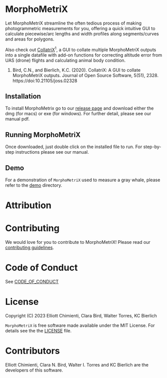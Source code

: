 # MorphoMetriX

Let MorphoMetriX streamline the often tedious process of making photogrammetric measurements for you, offering a quick intuitive GUI to calculate piecewise/arc lengths and width profiles along segments/curves and areas for polygons. 
    
Also check out [CollatriX](https://github.com/cbirdferrer/collatrix)<sup>1</sup>, a GUI to collate multiple MorphoMetriX outputs into a single datafile with add-on functions for correcting altitude error from UAS (drone) flights and calculating animal body condition.

1. Bird, C.N., and Bierlich, K.C. (2020). CollatriX: A GUI to collate MorphoMetriX outputs. Journal of Open Source Software, 5(51), 2328. https://doi:10.21105/joss.02328   

## Installation 

To install MorphoMetrix go to our [release page](https://github.com/ZappyMan/morphometrix/releases) and download either the dmg (for macs) or exe (for windows). For further detail, please see our manual pdf.
    
## Running MorphoMetriX

Once downloaded, just double click on the installed file to run. For step-by-step instructions please see our manual.

## Demo

For a demonstration of ``MorphoMetriX`` used to measure a gray whale, please refer to the [demo]( <https://github.com/ZappyMan/MorphoMetriX/blob/master/demo>) directory. 

# Attribution

# Contributing 

We would love for you to contribute to MorphoMetriX! Please read our [contributing guidelines](CONTRIBUTING.md).

# Code of Conduct

See [CODE_OF_CONDUCT](CODE_OF_CONDUCT.md)

# License

Copyright (C) 2023 Elliott Chimienti, Clara Bird, Walter Torres, KC Bierlich

``MorphoMetriX`` is free software made available under the MIT License. For details see the the [LICENSE]( <https://github.com/ZappyMan/MorphoMetriX/blob/master/LICENSE>) file.

# Contributors

Elliott Chimienti, Clara N. Bird, Walter I. Torres and KC Bierlich are the developers of this software.




